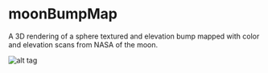 # moonBumpMap
A 3D rendering of a sphere textured and elevation bump mapped with color and elevation scans from NASA of the moon.

![alt tag](https://kek.gg/i/7J5qnQ.png "screenshot")
